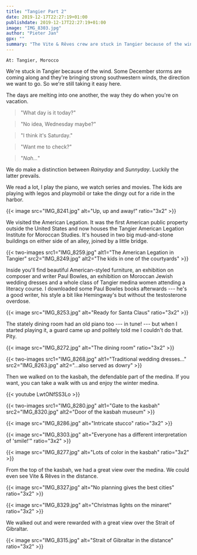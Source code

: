 ```yaml
---
title: "Tangier Part 2"
date: 2019-12-17T22:27:19+01:00
publishdate: 2019-12-17T22:27:19+01:00
image: "IMG_8303.jpg"
author: "Pieter Jan"
gpx: ""
summary: "The Vite & Rêves crew are stuck in Tangier because of the wind but they're enjoying the vacation."
---
```


`At: Tangier, Morocco`

We're stuck in Tangier because of the wind. Some December storms are coming along and they're bringing strong southwestern winds, the direction we want to go. So we're still taking it easy here.

The days are melting into one another, the way they do when you're on vacation.

> "What day is it today?"

> "No idea, Wednesday maybe?"

> "I think it's Saturday."

> "Want me to check?"

> "_Nah..._"

We do make a distinction between _Rainyday_ and _Sunnyday_. Luckily the latter prevails.

We read a lot, I play the piano, we watch series and movies. The kids are playing with legos and playmobil or take the dingy out for a ride in the harbor.

{{< image src="IMG_8241.jpg" alt="Up, up and away!" ratio="3x2" >}}

We visited the American Legation. It was the first American public property outside the United States and now houses the Tangier American Legation Institute for Moroccan Studies. It's housed in two big mud-and-stone buildings on either side of an alley, joined by a little bridge.

{{< two-images src1="IMG_8259.jpg" alt1="The American Legation in Tangier" src2="IMG_8249.jpg" alt2="The kids in one of the courtyards" >}}

Inside you'll find beautiful American-styled furniture, an exhibition on composer and writer Paul Bowles, an exhibition on Moroccan Jewish wedding dresses and a whole class of Tangier medina women attending a literacy course. I downloaded some Paul Bowles books afterwards --- he's a good writer, his style a bit like Hemingway's but without the testosterone overdose.

{{< image src="IMG_8253.jpg" alt="Ready for Santa Claus" ratio="3x2" >}}

The stately dining room had an old piano too --- in tune! --- but when I started playing it, a guard came up and politely told me I couldn't do that. Pity.

{{< image src="IMG_8272.jpg" alt="The dining room" ratio="3x2" >}}

{{< two-images  src1="IMG_8268.jpg" alt1="Traditional wedding dresses..." src2="IMG_8263.jpg" alt2="...also served as dowry" >}}

Then we walked on to the kasbah, the defendable part of the medina. If you want, you can take a walk with us and enjoy the winter medina.

{{< youtube LwtONfSS3Lo >}}

{{< two-images src1="IMG_8280.jpg" alt1="Gate to the kasbah" src2="IMG_8320.jpg" alt2="Door of the kasbah museum" >}}

{{< image src="IMG_8286.jpg" alt="Intricate stucco" ratio="3x2" >}}

{{< image src="IMG_8303.jpg" alt="Everyone has a different interpretation of 'smile!'" ratio="3x2" >}}

{{< image src="IMG_8277.jpg" alt="Lots of color in the kasbah" ratio="3x2" >}}

From the top of the kasbah, we had a great view over the medina. We could even see Vite & Rêves in the distance.

{{< image src="IMG_8327.jpg" alt="No planning gives the best cities" ratio="3x2" >}}

{{< image src="IMG_8329.jpg" alt="Christmas lights on the minaret" ratio="3x2" >}}

We walked out and were rewarded with a great view over the Strait of Gibraltar.

{{< image src="IMG_8315.jpg" alt="Strait of Gibraltar in the distance" ratio="3x2" >}}
